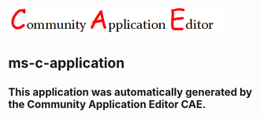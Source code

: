 ![CAE](https://github.com/CAE-Community-Application-Editor/application-127/blob/master/img/logo.png)  

ms-c-application
===================


This application was automatically generated by the Community Application Editor CAE.  
---------------
